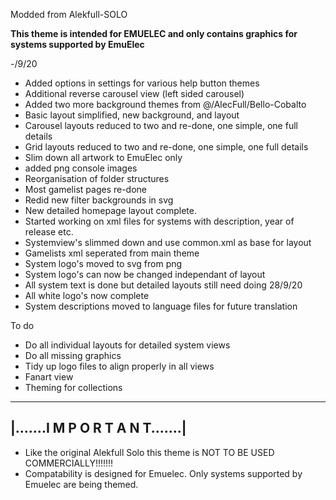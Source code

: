 Modded from Alekfull-SOLO

**This theme is intended for EMUELEC and only contains graphics for systems supported by EmuElec**

-/9/20
+ Added options in settings for various help button themes
+ Additional reverse carousel view (left sided carousel)
+ Added two more background themes from @/AlecFull/Bello-Cobalto
+ Basic layout simplified, new background, and layout
+ Carousel layouts reduced to two and re-done, one simple, one full details
+ Grid layouts reduced to two and re-done, one simple, one full details 
+ Slim down all artwork to EmuElec only
+ added png console images
+ Reorganisation of folder structures
+ Most gamelist pages re-done
+ Redid new filter backgrounds in svg
+ New detailed homepage layout complete.
+ Started working on xml files for systems with description, year of release etc.
+ Systemview's slimmed down and use common.xml as base for layout
+ Gamelists xml seperated from main theme
+ System logo's moved to svg from png
+ System logo's can now be changed independant of layout
+ All system text is done but detailed layouts still need doing
28/9/20
+ All white logo's now complete
+ System descriptions moved to language files for future translation

To do

+ Do all individual layouts for detailed system views
+ Do all missing graphics
+ Tidy up logo files to align properly in all views
+ Fanart view
+ Theming for collections


--------------------------------------------------------------
|.......I M P O R T A N T.......|
--------------------------------------------------------------

* Like the original Alekfull Solo this theme is NOT TO BE USED COMMERCIALLY!!!!!!!
* Compatability is designed for Emuelec. Only systems supported by Emuelec are being themed. 
